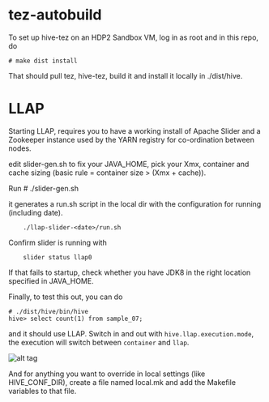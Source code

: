 tez-autobuild
=============

To set up hive-tez on an HDP2 Sandbox VM, log in as root and in this repo, do

    # make dist install

That should pull tez, hive-tez, build it and install it locally in ./dist/hive.

LLAP
====

Starting LLAP, requires you to have a working install of Apache Slider and a Zookeeper instance used by the YARN registry for co-ordination between nodes.

edit slider-gen.sh to fix your JAVA_HOME, pick your Xmx, container and cache sizing (basic rule = container size > (Xmx + cache)).

Run 
     # ./slider-gen.sh

it generates a run.sh script in the local dir with the configuration for running (including date).

        ./llap-slider-<date>/run.sh

Confirm slider is running with

        slider status llap0

If that fails to startup, check whether you have JDK8 in the right location specified in JAVA_HOME.

Finally, to test this out, you can do

    # ./dist/hive/bin/hive
    hive> select count(1) from sample_07;

and it should use LLAP. Switch in and out with `hive.llap.execution.mode`, the execution will switch between `container` and `llap`.

![alt tag](http://people.apache.org/~gopalv/LLAP.gif)

And for anything you want to override in local settings (like HIVE_CONF_DIR), create a file named local.mk and add the Makefile variables to that file.
